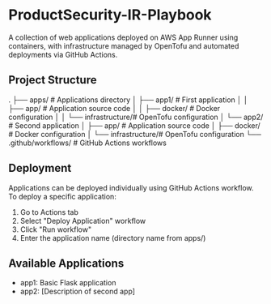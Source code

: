 # ProductSecurity-IR-Playbook

A collection of web applications deployed on AWS App Runner using containers, with infrastructure managed by OpenTofu and automated deployments via GitHub Actions.

## Project Structure

.
├── apps/ # Applications directory
│ ├── app1/ # First application
│ │ ├── app/ # Application source code
│ │ ├── docker/ # Docker configuration
│ │ └── infrastructure/# OpenTofu configuration
│ └── app2/ # Second application
│ ├── app/ # Application source code
│ ├── docker/ # Docker configuration
│ └── infrastructure/# OpenTofu configuration
└── .github/workflows/ # GitHub Actions workflows

## Deployment

Applications can be deployed individually using GitHub Actions workflow. To deploy a specific application:

1. Go to Actions tab
2. Select "Deploy Application" workflow
3. Click "Run workflow"
4. Enter the application name (directory name from apps/)

## Available Applications

- app1: Basic Flask application
- app2: [Description of second app]